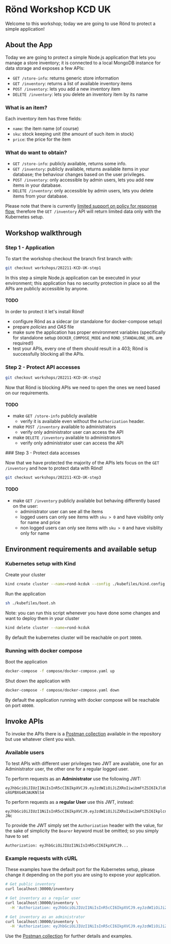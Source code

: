 # Rönd Workshop KCD UK

Welcome to this workshop; today we are going to use Rönd to protect a simple application!

## About the App

Today we are going to protect a simple Node.js application that lets you manage a store inventory; it is connected to a local MongoDB instance for data storage and exposes a few APIs:

- `GET /store-info`: returns generic store information
- `GET /inventory`: returns a list of available inventory items
- `POST /inventory`: lets you add a new inventory item
- `DELETE /inventory`: lets you delete an inventory item by its name

### What is an item?

Each inventory item has three fields:

 - `name`: the item name (of course)
 - `sku`: stock keeping unit (the amount of such item in stock)
 - `price`: the price for the item

### What do want to obtain?

- `GET /store-info`: publicly available, returns some info.
- `GET /inventory`: publicly available, returns available items in your database; the behaviour changes based on the user privileges.
- `POST /inventory`: only accessible by admin users, lets you add new items in your database.
- `DELETE /inventory`: only accessible by admin users, lets you delete items from your database.

Please note that there is currently [limited support on policy for response flow](https://github.com/rond-authz/rond/issues/113), therefore the `GET /inventory` API will return limited data only with the Kubernetes setup.

## Workshop walkthrough

### Step 1 - Application

To start the workshop checkout the branch first branch with:

```sh
git checkout workshops/202211-KCD-UK-step1
```

In this step a simple Node.js application can be executed in your environment; this application has no security protection in place so all the APIs are publicly accessible by anyone.

#### TODO

In order to protect it let's install Rönd!

 - configure Rönd as a sidecar (or standalone for docker-compose setup)
 - prepare _policies_ and _OAS_ file
 - make sure the application has proper environment variables (specifically for standalone setup `DOCKER_COMPOSE_MODE` and `ROND_STANDALONE_URL` are required!)
 - test your APIs, every one of them should result in a 403; Rönd is successfully blocking all the APIs.

### Step 2 - Protect API accesses

```sh
git checkout workshops/202211-KCD-UK-step2
```

Now that Rönd is blocking APIs we need to open the ones we need based on our requirements.

#### TODO
 
  - make `GET /store-info` publicly available
    - verify it is available even without the `Authorization` header.
  - make `POST /inventory` available to administrators
    - verify only administrator user can access the API
  - make `DELETE /inventory` available to administrators
    - verify only administrator user can access the API

### Step 3 - Protect data accesses

Now that we have protected the majority of the APIs lets focus on the `GET /inventory` and how to protect data with Rönd!

```sh
git checkout workshops/202211-KCD-UK-step3
```

#### TODO

  - make `GET /inventory` publicly available but behaving differently based on the user:
      - administrator user can see all the items
      - logged users can only see items with `sku > 0` and have visiblity only for name and price
      - non logged users can only see items with `sku > 0` and have visiblity only for name

## Environment requirements and available setup

### Kubernetes setup with Kind

Create your cluster

```sh
kind create cluster --name=rond-kcduk --config ./kubefiles/kind.config.yaml
```
Run the application

```sh
sh ./kubefiles/boot.sh
```

Note: you can run this script whenever you have done some changes and want to deploy them in your cluster

```sh
kind delete cluster --name=rond-kcduk
```

By default the kubernetes cluster will be reachable on port `30000`.

### Running with docker compose

Boot the application

```sh
docker-compose -f compose/docker-compose.yaml up
```

Shut down the application with

```sh
docker-compose -f compose/docker-compose.yaml down
```

By default the application running with docker compose will be reachable on port `40000`.

## Invoke APIs

To invoke the APIs there is a [Postman collection](./postman_collection.json) available in the repository but use whatever client you wish.

### Available users

To test APIs with different user privileges two JWT are available, one for an Administrator user, the other one for a regular logged user.

To perform requests as an **Administrator** use the following JWT:

```
eyJhbGciOiJIUzI1NiIsInR5cCI6IkpXVCJ9.eyJzdWIiOiJiZXRoIiwibmFtZSI6IkJldGggU21pdGgiLCJpYXQiOjE1MTYyMzkwMjIsInJvbGUiOiJhZG1pbiJ9.M_Fe4mtcHCDtmd1CEnPgGo2cY-oXGPBXG4RJAUKNlS4
```

To perform requests as a **regular User** use this JWT, instead:

```
eyJhbGciOiJIUzI1NiIsInR5cCI6IkpXVCJ9.eyJzdWIiOiJiZXRoIiwibmFtZSI6IkplcnJ5IFNtaXRoIiwiaWF0IjoxNTE2MjM5MDIyLCJyb2xlIjoidXNlciJ9.LjI6XBWM0z94eUP0NLiRqlXPSzorsOnJ7J8jPfN-JNc
```

To provide the JWT simply set the `Authorization` header with the value, for the sake of simplicity the `Bearer` keyword must be omitted; so you simply have to set

```
Authorization: eyJhbGciOiJIUzI1NiIsInR5cCI6IkpXVCJ9...
```

### Example requests with cURL

These examples have the default port for the Kubernetes setup, please change it depending on the port you are using to expose your application.

```sh
# Get public inventory
curl localhost:30000/inventory

# Get inventory as a regular user
curl localhost:30000/inventory \
  -H 'Authorization: eyJhbGciOiJIUzI1NiIsInR5cCI6IkpXVCJ9.eyJzdWIiOiJiZXRoIiwibmFtZSI6IkplcnJ5IFNtaXRoIiwiaWF0IjoxNTE2MjM5MDIyLCJyb2xlIjoidXNlciJ9.LjI6XBWM0z94eUP0NLiRqlXPSzorsOnJ7J8jPfN-JNc'

# Get inventory as an administrator
curl localhost:30000/inventory \
  -H 'Authorization: eyJhbGciOiJIUzI1NiIsInR5cCI6IkpXVCJ9.eyJzdWIiOiJiZXRoIiwibmFtZSI6IkJldGggU21pdGgiLCJpYXQiOjE1MTYyMzkwMjIsInJvbGUiOiJhZG1pbiJ9.M_Fe4mtcHCDtmd1CEnPgGo2cY-oXGPBXG4RJAUKNlS4'
```

Use the [Postman collection](./postman_collection.json) for further details and examples.
